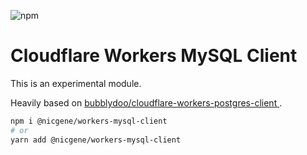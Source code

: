 ![npm](https://img.shields.io/npm/v/@nicgene/workers-mysql-client)

# Cloudflare Workers MySQL Client

This is an experimental module.

Heavily based on [bubblydoo/cloudflare-workers-postgres-client ](https://github.com/bubblydoo/cloudflare-workers-postgres-client).

<!-- This needs a Cloudflare Tunnel to your database running. To setup a Cloudflare Tunnel, you can use [this docker-compose.yml](https://github.com/bubblydoo/cloudflare-tunnel-postgres-docker-compose/blob/main/docker-compose.yml). -->

```bash
npm i @nicgene/workers-mysql-client
# or
yarn add @nicgene/workers-mysql-client
```

<!-- ```ts
import { Client } from '@nicgene/workers-mysql-client';

const createClient = () => {
  return new Client({
    user: 'postgres',
    database: 'postgres',
    hostname: 'https://<YOUR CLOUDFLARE TUNNEL>',
    password: 'keyboardcat',
    port: 5432,
  });
}

const worker = {
  async fetch(request, env, ctx) {
    const client = createClient();

    await client.connect()

    const userIds = await client.queryArray('select id from "Users" limit 10');

    ctx.waitUntil(client.end());

    return new Response(JSON.stringify(userIds));
  }
}

export default worker;
```

## How it works

It uses the [postgres](https://deno.land/x/postgres@v0.16.1) Deno module, bundles it, and adds some code to make it work with Cloudflare Workers. -->
